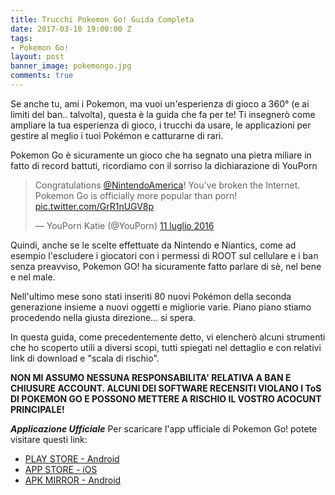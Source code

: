 ```yaml
---
title: Trucchi Pokemon Go! Guida Completa
date: 2017-03-10 19:00:00 Z
tags:
- Pokemon Go!
layout: post
banner_image: pokemongo.jpg
comments: true
---
```


Se anche tu, ami i Pokemon, ma vuoi un'esperienza di gioco a 360° (e ai limiti del ban.. talvolta), questa è la guida che fa per te!
Ti insegnerò come ampliare la tua esperienza di gioco, i trucchi da usare, le applicazioni per gestire al meglio i tuoi Pokémon e catturarne di rari.
<!--more-->
Pokemon Go è sicuramente un gioco che ha segnato una pietra miliare in fatto di record battuti, ricordiamo con il sorriso la dichiarazione di YouPorn
<blockquote class="twitter-tweet" data-cards="hidden" data-lang="it"><p lang="en" dir="ltr">Congratulations <a href="https://twitter.com/NintendoAmerica">@NintendoAmerica</a>! You&#39;ve broken the Internet. Pokemon Go is officially more popular than porn! <a href="https://t.co/GrR1nUGV8p">pic.twitter.com/GrR1nUGV8p</a></p>&mdash; YouPorn Katie (@YouPorn) <a href="https://twitter.com/YouPorn/status/752610215745429505">11 luglio 2016</a></blockquote>
<script async src="//platform.twitter.com/widgets.js" charset="utf-8"></script>
Quindi, anche se le scelte effettuate da Nintendo e Niantics, come ad esempio l'escludere i giocatori con i permessi di ROOT sul cellulare e i ban senza preavviso, Pokemon GO! ha sicuramente fatto parlare di sè, nel bene e nel male.

Nell'ultimo mese sono stati inseriti 80 nuovi Pokémon della seconda generazione insieme a nuovi oggetti e migliorie varie. Piano piano stiamo procedendo nella giusta direzione... si spera.

In questa guida, come precedentemente detto, vi elencherò alcuni strumenti che ho scoperto utili a diversi scopi, tutti spiegati nel dettaglio e con relativi link di download e "scala di rischio".

**NON MI ASSUMO NESSUNA RESPONSABILITA' RELATIVA A BAN E CHIUSURE ACCOUNT. ALCUNI DEI SOFTWARE RECENSITI VIOLANO I ToS DI POKEMON GO E POSSONO METTERE A RISCHIO IL VOSTRO ACOCUNT PRINCIPALE!**

***Applicazione Ufficiale***
Per scaricare l'app ufficiale di Pokemon Go! potete visitare questi link:
* [PLAY STORE - Android](https://play.google.com/store/apps/details?id=com.nianticlabs.pokemongo)
* [APP STORE - iOS](https://itunes.apple.com/us/app/pokémon-go/id1094591345?mt=8)
* [APK MIRROR - Android](http://www.apkmirror.com/apk/niantic-inc/pokemon-go/)
